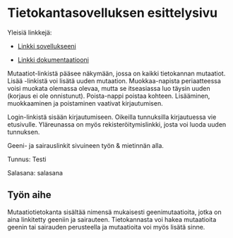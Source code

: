 # Tietokantasovelluksen esittelysivu

Yleisiä linkkejä:

* [Linkki sovellukseeni](https://junna.users.cs.helsinki.fi/tsoha)

* [Linkki dokumentaatiooni](https://github.com/NellaJ/Tsoha-Bootstrap/blob/master/doc/Dokumentaatio2109.pdf)

Mutaatiot-linkistä pääsee näkymään, jossa on kaikki tietokannan mutaatiot. Lisää -linkistä voi lisätä uuden mutaation.
Muokkaa-napista periaatteessa voisi muokata olemassa olevaa, mutta se itseasiassa luo täysin uuden (korjaus ei ole onnistunut).
Poista-nappi poistaa kohteen. Lisääminen, muokkaaminen ja poistaminen vaativat kirjautumisen.

Login-linkistä sisään kirjautumiseen. Oikeilla tunnuksilla kirjautuessa vie etusivulle.
Yläreunassa on myös rekisteröitymislinkki, josta voi luoda uuden tunnuksen.

Geeni- ja sairauslinkit sivuineen työn & mietinnän alla.

Tunnus: Testi

Salasana: salasana

## Työn aihe

Mutaatiotietokanta sisältää nimensä mukaisesti geenimutaatioita, jotka on aina linkitetty geeniin ja sairauteen. Tietokannasta voi hakea mutaatioita geenin tai sairauden perusteella ja mutaatioita voi myös lisätä sinne.
